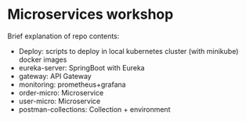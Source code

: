 # Microservices workshop

Brief explanation of repo contents:
* Deploy: scripts to deploy in local kubernetes cluster (with minikube) docker images
* eureka-server: SpringBoot with Eureka
* gateway: API Gateway
* monitoring: prometheus+grafana
* order-micro: Microservice
* user-micro: Microservice
* postman-collections: Collection + environment
